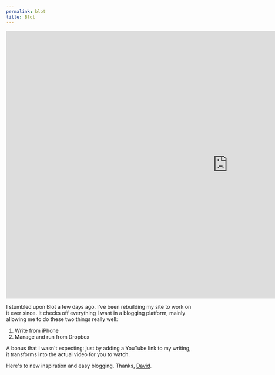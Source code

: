 ```yaml
---
permalink: blot
title: Blot
---
```


<div class="video">
  <iframe width="1206" height="730" src="https://www.youtube.com/embed/_k2NQNj9-LE" frameborder="0" allow="accelerometer; autoplay; clipboard-write; encrypted-media; gyroscope; picture-in-picture" allowfullscreen></iframe>
</div>

I stumbled upon Blot a few days ago. I've been rebuilding my site to work on it ever since. It checks off everything I want in a blogging platform, mainly allowing me to do these two things really well:

1. Write from iPhone
2. Manage and run from Dropbox

A bonus that I wasn't expecting: just by adding a YouTube link to my writing, it transforms into the actual video for you to watch.

Here's to new inspiration and easy blogging. Thanks, [David][2].

[1]:	http://blot.im
[2]:	http://twitter.com/davidmerfieid